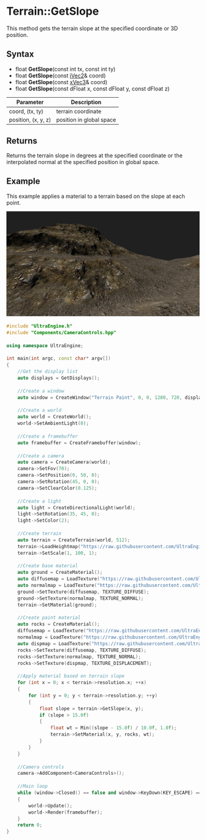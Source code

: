 # Terrain::GetSlope

This method gets the terrain slope at the specified coordinate or 3D position.

## Syntax

- float **GetSlope**(const int tx, const int ty)
- float **GetSlope**(const [iVec2](iVec2.md)& coord)
- float **GetSlope**(const [xVec3](xVec3.md)& coord)
- float **GetSlope**(const dFloat x, const dFloat y, const dFloat z)

| Parameter | Description |
|---|---|
| coord, (tx, ty) | terrain coordinate |
| position, (x, y, z) | position in global space |

## Returns

Returns the terrain slope in degrees at the specified coordinate or the interpolated normal at the specified position in global space.

## Example

This example applies a material to a terrain based on the slope at each point.

![](https://raw.githubusercontent.com/Leadwerks/Documentation/master/Images/Terrain_GetSlope.jpg)

```c++
#include "UltraEngine.h"
#include "Components/CameraControls.hpp"

using namespace UltraEngine;

int main(int argc, const char* argv[])
{
    //Get the display list
    auto displays = GetDisplays();

    //Create a window
    auto window = CreateWindow("Terrain Paint", 0, 0, 1280, 720, displays[0], WINDOW_CENTER | WINDOW_TITLEBAR);

    //Create a world
    auto world = CreateWorld();
    world->SetAmbientLight(0);

    //Create a framebuffer
    auto framebuffer = CreateFramebuffer(window);

    //Create a camera
    auto camera = CreateCamera(world);
    camera->SetFov(70);
    camera->SetPosition(0, 50, 0);
    camera->SetRotation(45, 0, 0);
    camera->SetClearColor(0.125);

    //Create a light
    auto light = CreateDirectionalLight(world);
    light->SetRotation(35, 45, 0);
    light->SetColor(2);

    //Create terrain
    auto terrain = CreateTerrain(world, 512);
    terrain->LoadHeightmap("https://raw.githubusercontent.com/UltraEngine/Documentation/master/Assets/Terrain/512.r16");
    terrain->SetScale(1, 100, 1);

    //Create base material
    auto ground = CreateMaterial();
    auto diffusemap = LoadTexture("https://raw.githubusercontent.com/UltraEngine/Documentation/master/Assets/Materials/Ground/river_small_rocks_diff_4k.dds");
    auto normalmap = LoadTexture("https://raw.githubusercontent.com/UltraEngine/Documentation/master/Assets/Materials/Ground/river_small_rocks_nor_gl_4k.dds");
    ground->SetTexture(diffusemap, TEXTURE_DIFFUSE);
    ground->SetTexture(normalmap, TEXTURE_NORMAL);
    terrain->SetMaterial(ground);

    //Create paint material
    auto rocks = CreateMaterial();
    diffusemap = LoadTexture("https://raw.githubusercontent.com/UltraEngine/Documentation/master/Assets/Materials/Ground/Rocks_Dirt_Ground_2k.dds");
    normalmap = LoadTexture("https://raw.githubusercontent.com/UltraEngine/Documentation/master/Assets/Materials/Ground/Rocks_Dirt_Ground_2k_dot3.dds");
    auto dispmap = LoadTexture("https://raw.githubusercontent.com/UltraEngine/Documentation/master/Assets/Materials/Ground/Rocks_Dirt_Ground_2k_disp.dds");
    rocks->SetTexture(diffusemap, TEXTURE_DIFFUSE);
    rocks->SetTexture(normalmap, TEXTURE_NORMAL);
    rocks->SetTexture(dispmap, TEXTURE_DISPLACEMENT);

    //Apply material based on terrain slope
    for (int x = 0; x < terrain->resolution.x; ++x)
    {
        for (int y = 0; y < terrain->resolution.y; ++y)
        {
            float slope = terrain->GetSlope(x, y);
            if (slope > 15.0f)
            {
                float wt = Min((slope - 15.0f) / 10.0f, 1.0f);
                terrain->SetMaterial(x, y, rocks, wt);
            }
        }
    } 

    //Camera controls
    camera->AddComponent<CameraControls>();

    //Main loop
    while (window->Closed() == false and window->KeyDown(KEY_ESCAPE) == false)
    {
        world->Update();
        world->Render(framebuffer);
    }
    return 0;
}
```
